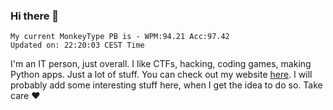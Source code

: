 ### Hi there 👋
<!-- PB START -->
```
My current MonkeyType PB is - WPM:94.21 Acc:97.42
Updated on: 22:20:03 CEST Time
```
<!-- PB END -->
I'm an IT person, just overall. I like CTFs, hacking, coding games, making Python apps. Just a lot of stuff.
You can check out my website [here](https://skill3472.github.io/).
I will probably add some interesting stuff here, when I get the idea to do so. Take care ❤️
